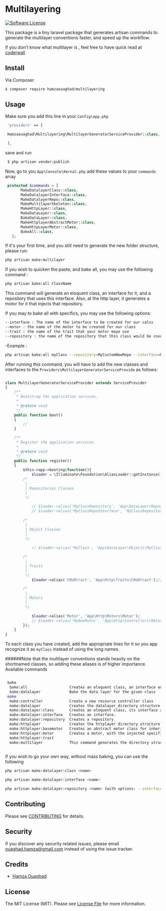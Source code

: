 # Multilayering

[![Software License][ico-license]](LICENSE.md)

This package is a tiny laravel package that generates artisan commands to generate the multilayer conventions faster, and speed up the workflow.

If you don't know what multilayer is , feel free to have quick read at [coderwall](https://coderwall.com/p/itnqyq/alternatives-to-hmvc-with-laravel)
## Install

Via Composer

``` bash
$ composer require hamzaouaghad/multilayering
```

## Usage

Make sure you add this line in your `Config\app.php`
``` php
 'providers' => [

 Hamzaouaghad\Multilayering\MultilayerGeneratorServiceProvider::class,

 ],
```

save and run

```bash
 $ php artisan vendor:publish
 ```
 

 Now, go to you `App\Console\Kernal.php` add these values to your `commands` array

 ```php
  protected $commands = [
        MakeDatalayerClass::class,
        MakeDatalayerInterface::class,
        MakeDatalayerRepo::class,
        MakeMultilayerSkeleton::class,
        MakeHttpLayer::class,
        MakeDataLayer::class,
        BakeDataLayer::class,
        MakeHttplayerAbstractMotor::class,
        MakeHttpLayerMotor::class,
        BakeAll::class,
    ];
 ```
 
 If it's your first time, and you still need to generate the new folder structure, please run:
 
 ```bash
 php artisan make:multilayer
 ```
 
 If you wish to quicken the paste, and bake all, you may use the following command :
 ```bash
 php artisan bake:all ClassName
 ```


 This command will generate an eloquent class, an interface for it, and a repository that uses this interface. Also, at the http layer, it generates a motor for it that injects that repository.

 If you may to bake all with specifics, you may use the following options:
```bash
--interface : The name of the interface to be created for our calss
--motor : the name of the motor to be created for our class
--trait : the name of the trait that your motor maye use
--repository : the name of the repository that this class would be covered under.
```


-Example :
```bash
php artisan bake:all myClass --repository=MyCustomNewRepo --interface=MyOwnNewInterface --motor=MyNewMotor --trait=TheTraitThatTheMotorWillImplement
```

After running this command, you will have to add the new classes and interfaces to the `Providers\MultilayerGeneratorServiceProvide` as follows:

```php

class MultilayerGeneratorServiceProvider extends ServiceProvider
{
    /**
     * Bootstrap the application services.
     *
     * @return void
     */
    public function boot()
    {
        //
    }

    /**
     * Register the application services.
     *
     * @return void
     */
    public function register()
    {
        $this->app->booting(function(){
            $loader = \Illuminate\Foundation\AliasLoader::getInstance();
        /*
         |
         | Repositories Classes
         |
         */

            // $loader->alias('MyClassRepository', 'App\DataLayer\Repositories\MyClassRepository');
            // $loader->alias('MyClassRepoInterface', 'MyClassRepository');
            
        /*
         |
         | Object Classes
         |
         */
         
            // $loader->alias('MyClass', 'App\DataLayer\Objects\MyClass');

        /*
         |
         | Traits 
         |  
         */
            $loader->alias('CRUDtrait', 'App\Http\Traits\CRUDtrait');//don't modify this.

        /*
         |
         | Motors
         |  
         */

            $loader->alias('Motor', 'App\Http\Motors\Motor');
            // $loader->alias('MyNewMotor', 'App\Http\Controllers\Motors\MyNewMotor');
        });
    }
}

```

To each class you have created, add the appropriate lines for it so you app recognize it as `myClass` instead of using the long names.

######Note that the multilayer conventions stands heavily on the shortnamed classes, so adding these aliases is of higher importance.
 Available commands
```bash

 bake
  bake:all                   Creates an eloquent class, an interface and a repository for it, also a motor, and a trait if specified.
  bake:datalayer             Bake the data layer for the given class
 make
  make:controller            Create a new resource controller class
  make:datalayer             Creates the datalayer directory structure
  make:datalayer:class       Creates an eloquent class, its interface and its repository.
  make:datalayer:interface   Creates an interface.
  make:datalayer:repository  Creates a repository
  make:httplayer             Creates the httplayer directory structure
  make:httplayer:basemotor   Creates an abstract motor class for inheritence.
  make:httplayer:motor       Creates a motor, with the injected specified repository, and the trait to be used.
  make:httplayer:trait
  make:multilayer            This command generates the directory structure for the multilayering conventions.
  
```


If you wish to go your own way, without mass baking, you can use the following

```bash
php artisan make:datalayer:class <name>

php artisan make:datalayer:interface <name>

php artisan make:datalayer:repository <name> (with options: --interface= the one you wish your repo to implement, --class=The class whose repo is this
```
## Contributing

Please see [CONTRIBUTING](CONTRIBUTING.md) for details.

## Security

If you discover any security related issues, please email ouaghad.hamza@gmail.com instead of using the issue tracker.

## Credits

- [Hamza Ouaghad](https://twitter.com/hamza_ouaghad)

## License

The MIT License (MIT). Please see [License File](LICENSE.md) for more information.

[ico-version]: https://img.shields.io/packagist/v/league/:package_name.svg?style=flat-square
[ico-license]: https://img.shields.io/badge/license-MIT-brightgreen.svg?style=flat-square
[ico-travis]: https://img.shields.io/travis/thephpleague/:package_name/master.svg?style=flat-square
[ico-scrutinizer]: https://img.shields.io/scrutinizer/coverage/g/thephpleague/:package_name.svg?style=flat-square
[ico-code-quality]: https://img.shields.io/scrutinizer/g/thephpleague/:package_name.svg?style=flat-square
[ico-downloads]: https://img.shields.io/packagist/dt/league/:package_name.svg?style=flat-square

[link-packagist]: https://packagist.org/packages/league/:package_name
[link-travis]: https://travis-ci.org/thephpleague/:package_name
[link-scrutinizer]: https://scrutinizer-ci.com/g/thephpleague/:package_name/code-structure
[link-code-quality]: https://scrutinizer-ci.com/g/thephpleague/:package_name
[link-downloads]: https://packagist.org/packages/league/:package_name
[link-author]: https://github.com/:author_username
[link-contributors]: ../../contributors
